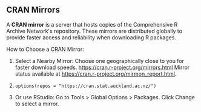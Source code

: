 ## CRAN Mirrors

A **CRAN mirror** is a server that hosts copies of the Comprehensive R Archive Network's repository. These mirrors are distributed globally to provide faster access and reliability when downloading R packages.

How to Choose a CRAN Mirror:

1. Select a Nearby Mirror: Choose one geographically close to you for faster download speeds. <https://cran.r-project.org/mirrors.html>
   Mirror status available at <https://cran.r-project.org/mirmon_report.html>.

2. `options(repos = "https://cran.stat.auckland.ac.nz/")`
   
3. Or use RStudio: Go to Tools > Global Options > Packages.
   Click Change to select a mirror.
